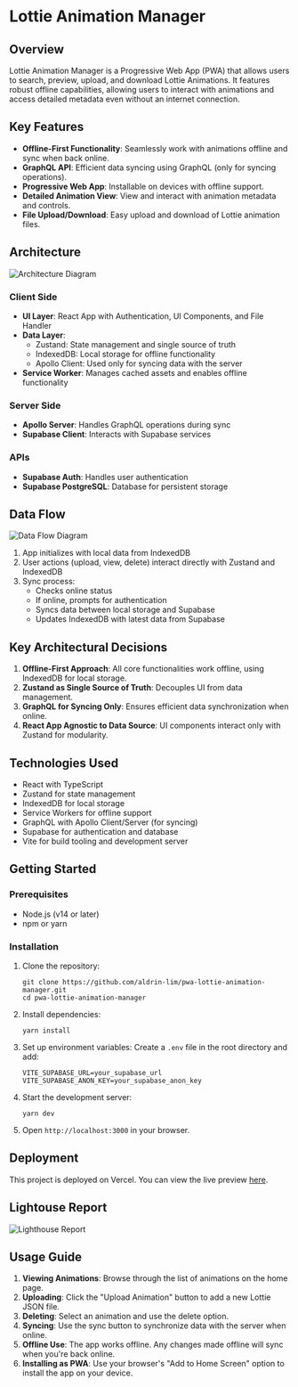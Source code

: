 # Lottie Animation Manager

## Overview

Lottie Animation Manager is a Progressive Web App (PWA) that allows users to search, preview, upload, and download Lottie Animations. It features robust offline capabilities, allowing users to interact with animations and access detailed metadata even without an internet connection.

## Key Features

- **Offline-First Functionality**: Seamlessly work with animations offline and sync when back online.
- **GraphQL API**: Efficient data syncing using GraphQL (only for syncing operations).
- **Progressive Web App**: Installable on devices with offline support.
- **Detailed Animation View**: View and interact with animation metadata and controls.
- **File Upload/Download**: Easy upload and download of Lottie animation files.

## Architecture

![Architecture Diagram](docs/architecture-diagram.png)

### Client Side
- **UI Layer**: React App with Authentication, UI Components, and File Handler
- **Data Layer**: 
  - Zustand: State management and single source of truth
  - IndexedDB: Local storage for offline functionality
  - Apollo Client: Used only for syncing data with the server
- **Service Worker**: Manages cached assets and enables offline functionality

### Server Side
- **Apollo Server**: Handles GraphQL operations during sync
- **Supabase Client**: Interacts with Supabase services

### APIs
- **Supabase Auth**: Handles user authentication
- **Supabase PostgreSQL**: Database for persistent storage

## Data Flow

![Data Flow Diagram](docs/data-flow-diagram.png)

1. App initializes with local data from IndexedDB
2. User actions (upload, view, delete) interact directly with Zustand and IndexedDB
3. Sync process:
   - Checks online status
   - If online, prompts for authentication
   - Syncs data between local storage and Supabase
   - Updates IndexedDB with latest data from Supabase

## Key Architectural Decisions

1. **Offline-First Approach**: All core functionalities work offline, using IndexedDB for local storage.
2. **Zustand as Single Source of Truth**: Decouples UI from data management.
3. **GraphQL for Syncing Only**: Ensures efficient data synchronization when online.
4. **React App Agnostic to Data Source**: UI components interact only with Zustand for modularity.

## Technologies Used

- React with TypeScript
- Zustand for state management
- IndexedDB for local storage
- Service Workers for offline support
- GraphQL with Apollo Client/Server (for syncing)
- Supabase for authentication and database
- Vite for build tooling and development server

## Getting Started

### Prerequisites
- Node.js (v14 or later)
- npm or yarn

### Installation
1. Clone the repository:
   ```
   git clone https://github.com/aldrin-lim/pwa-lottie-animation-manager.git
   cd pwa-lottie-animation-manager
   ```

2. Install dependencies:
   ```
   yarn install
   ```

3. Set up environment variables:
   Create a `.env` file in the root directory and add:
   ```
   VITE_SUPABASE_URL=your_supabase_url
   VITE_SUPABASE_ANON_KEY=your_supabase_anon_key
   ```

4. Start the development server:
   ```
   yarn dev
   ```

5. Open `http://localhost:3000` in your browser.

## Deployment

This project is deployed on Vercel. You can view the live preview [here](https://pwa-lottie-animation-manager.vercel.app/).

## Lightouse Report
![Lighthouse Report](docs/lighthouse.png)


## Usage Guide

1. **Viewing Animations**: Browse through the list of animations on the home page.
2. **Uploading**: Click the "Upload Animation" button to add a new Lottie JSON file.
3. **Deleting**: Select an animation and use the delete option.
4. **Syncing**: Use the sync button to synchronize data with the server when online.
5. **Offline Use**: The app works offline. Any changes made offline will sync when you're back online.
6. **Installing as PWA**: Use your browser's "Add to Home Screen" option to install the app on your device.